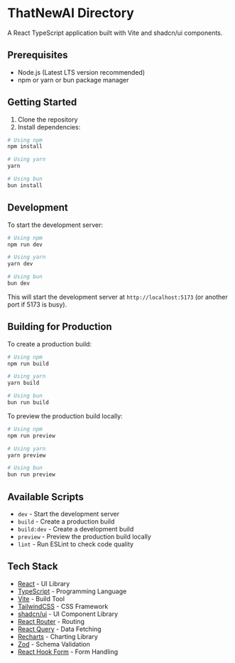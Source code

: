 # ThatNewAI Directory

A React TypeScript application built with Vite and shadcn/ui components.

## Prerequisites

- Node.js (Latest LTS version recommended)
- npm or yarn or bun package manager

## Getting Started

1. Clone the repository
2. Install dependencies:
```bash
# Using npm
npm install

# Using yarn
yarn

# Using bun
bun install
```

## Development

To start the development server:

```bash
# Using npm
npm run dev

# Using yarn
yarn dev

# Using bun
bun dev
```

This will start the development server at `http://localhost:5173` (or another port if 5173 is busy).

## Building for Production

To create a production build:

```bash
# Using npm
npm run build

# Using yarn
yarn build

# Using bun
bun run build
```

To preview the production build locally:

```bash
# Using npm
npm run preview

# Using yarn
yarn preview

# Using bun
bun run preview
```

## Available Scripts

- `dev` - Start the development server
- `build` - Create a production build
- `build:dev` - Create a development build
- `preview` - Preview the production build locally
- `lint` - Run ESLint to check code quality

## Tech Stack

- [React](https://reactjs.org/) - UI Library
- [TypeScript](https://www.typescriptlang.org/) - Programming Language
- [Vite](https://vitejs.dev/) - Build Tool
- [TailwindCSS](https://tailwindcss.com/) - CSS Framework
- [shadcn/ui](https://ui.shadcn.com/) - UI Component Library
- [React Router](https://reactrouter.com/) - Routing
- [React Query](https://tanstack.com/query/latest) - Data Fetching
- [Recharts](https://recharts.org/) - Charting Library
- [Zod](https://zod.dev/) - Schema Validation
- [React Hook Form](https://react-hook-form.com/) - Form Handling
